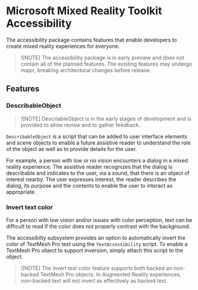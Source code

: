 # Microsoft Mixed Reality Toolkit Accessibility

The accessibility package contains features that enable developers to create mixed reality experiences for everyone. 

>![NOTE]
>The accessibility package is in early preview and does not contain all of the planned features. The existing features
>may undergo major, breaking architectural changes before release.

## Features

### DescribableObject

>![NOTE]
>DescriableObject is in the early stages of development and is provided to allow review and to gather feedback.

`DescribableObject` is a script that can be added to user interface elements and scene objects to enable a future assistive reader
to understand the role of the object as well as to provide details for the user.

For example, a person with low or no vision encounters a dialog in a mixed reality experience. The assistive reader recognizes that
the dialog is describable and indicates to the user, via a sound, that there is an object of interest nearby. The user expresses interest, the reader describes the dialog, its purpose and the contents to enable the user to interact as appropriate.

### Invert text color

For a person with low vision and/or issues with color perception, text can be difficult to read if the color does not properly contrast with the background.

The accessibilty subsystem provides an option to automatically invert the color of TextMesh Pro text using the `TextAccessibility` script. To enable a TextMesh Pro object to support inversion, simply attach this script to the object.

>![NOTE]
>The invert text color feature supports both backed an non-backed TextMesh Pro objects. In Augmented Reality experiences, non-backed text will not invert as effectively as backed text.
 